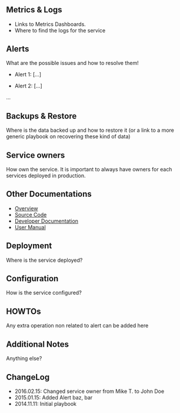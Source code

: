 # <Service Name>

## Metrics & Logs
* Links to Metrics Dashboards.
* Where to find the logs for the service

## Alerts
What are the possible issues and how to resolve them!
* Alert 1: [...]
<Howto solve this issue>

* Alert 2: [...]
<Howto solve this issue>
...

## Backups & Restore
Where is the data backed up and how to restore it (or a link to a more generic playbook on recovering these kind of data)

## Service owners
How own the service. It is important to always have owners for each services deployed in production.

## Other Documentations
* [Overview](https://[...].git)
* [Source Code](https://[...].git)
* [Developer Documentation](https://[...].git)
* [User Manual](https://[...].git)

## Deployment
Where is the service deployed?

## Configuration
How is the service configured?

## HOWTOs
Any extra operation non related to alert can be added here

## Additional Notes
Anything else?

## ChangeLog
* 2016.02.15: Changed service owner from Mike T. to John Doe
* 2015.01.15: Added Alert baz, bar
* 2014.11.11: Initial playbook

